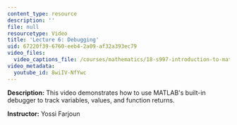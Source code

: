 ```yaml
---
content_type: resource
description: ''
file: null
resourcetype: Video
title: 'Lecture 6: Debugging'
uid: 67220f39-6760-eeb4-2a09-af32a393ec79
video_files:
  video_captions_file: /courses/mathematics/18-s997-introduction-to-matlab-programming-fall-2011/library/videos/lecture-6-debugging/8wiIV-NfYwc.vtt
video_metadata:
  youtube_id: 8wiIV-NfYwc
---
```


**Description:** This video demonstrates how to use MATLAB's built-in debugger to track variables, values, and function returns.

**Instructor:** Yossi Farjoun